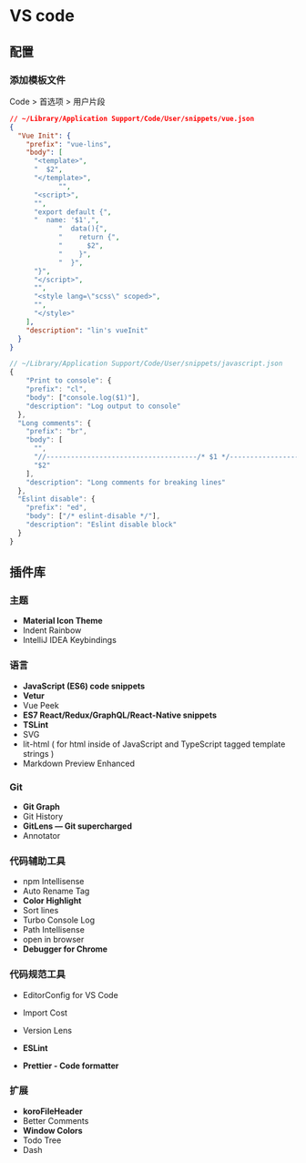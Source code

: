 # VS code



## 配置

### 添加模板文件

Code > 首选项 > 用户片段

```json
// ~/Library/Application Support/Code/User/snippets/vue.json
{
  "Vue Init": {
    "prefix": "vue-lins",
    "body": [
      "<template>",
      "  $2",
      "</template>",
			"",
      "<script>",
      "",
      "export default {",
      "  name: '$1',",
			"  data(){",
			"    return {",
			"      $2",
			"    }",
			"  }",
      "}",
      "</script>",
      "",
      "<style lang=\"scss\" scoped>",
      "",
      "</style>"
    ],
    "description": "lin's vueInit"
  }
}

```

```js
// ~/Library/Application Support/Code/User/snippets/javascript.json
{
	"Print to console": {
    "prefix": "cl",
    "body": ["console.log($1)"],
    "description": "Log output to console"
  },
  "Long comments": {
    "prefix": "br",
    "body": [
      "",
      "//-------------------------------------/* $1 */-------------------------------------", 
      "$2"
    ],
    "description": "Long comments for breaking lines"
  },
  "Eslint disable": {
    "prefix": "ed",
    "body": ["/* eslint-disable */"],
    "description": "Eslint disable block"
  }
}

```



## 插件库

### 主题

- **Material Icon Theme**
- Indent Rainbow
- IntelliJ IDEA Keybindings

### 语言

- **JavaScript (ES6) code snippets**
- **Vetur**
- Vue Peek
- **ES7 React/Redux/GraphQL/React-Native snippets**
- **TSLint**
- SVG
- lit-html ( for html inside of JavaScript and TypeScript tagged template strings )
- Markdown Preview Enhanced



### Git

- **Git Graph**
- Git History
- **GitLens — Git supercharged**
- Annotator



### 代码辅助工具

- npm Intellisense
- Auto Rename Tag
- **Color Highlight**
- Sort lines
- Turbo Console Log
- Path Intellisense
- open in browser
- **Debugger for Chrome**



### 代码规范工具

- EditorConfig for VS Code
- Import Cost
- Version Lens

- **ESLint**
- **Prettier - Code formatter**



### 扩展

- **koroFileHeader**
- Better Comments
- **Window Colors**
- Todo Tree
- Dash
